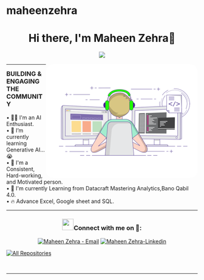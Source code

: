# maheenzehra

<!-- animation start  -->
  <div align="center">
    <h1> Hi there, I'm Maheen Zehra👋</h1>
  </div>
<p align="center">
<a href="https://github.com/muaazasif"><img src="https://readme-typing-svg.herokuapp.com/?lines=Data+Analysis;+Power+BI+Developer&font=Roboto&size=26&duration=3500&pause=500&center=true&width=500&height=50&color=eab676"></a>

<!-- animation end  -->
			
<img align="right" alt="Coding" width="400" style="border-radius:20px;"
	src="https://raw.githubusercontent.com/devSouvik/devSouvik/master/gif3.gif"/>
<hr>
<h3 style="margin-top: 4px;">BUILDING & ENGAGING THE COMMUNITY</h3>
• 💪🏻 I'm an AI Enthusiast.<br>
• 🌱 I’m currently learning Generative AI... 😭<br> 
• 🚀 I'm a Consistent, Hard-working, and Motivated person.<br> 
• 📗 I'm currently Learning from Datacraft Mastering Analytics,Bano Qabil 4.0.<br>
• 🔥 Advance Excel, Google sheet and SQL.<br>

<hr>

<h3 align="center" > <img src="https://media.giphy.com/media/iY8CRBdQXODJSCERIr/giphy.gif" width="30" height="30" style="margin-center: 10px;">Connect with me on 🤝: </h3>

<p align="center">

 <div align="center"  class="icons-social" style="margin-center: 10px;">
<div>   
    <a href="mailto:maheenzehra816@gmail.com" target="_blank"><img src="https://img.shields.io/badge/-Email-0D1117?style=for-the-badge&logo=protonmail&logoColor=F0DB4F" alt="Maheen Zehra - Email"></a>
    <a href="https://www.linkedin.com/in/maheen-zehra-4aa791287?utm_source=share&utm_campaign=share_via&utm_content=profile&utm_medium=android_app/" target="_blank"><img src="https://img.shields.io/badge/Linkedin-0D1117?style=for-the-badge&logo=linkedin&logoColor=F0DB4F" alt="Maheen Zehra-Linkedin"></a><br>
    
</div>

</p>



<p align="left">
  <a href="https://github.com/maheenzehra11?tab=repositories" target="_blank"><img alt="All Repositories" title="All Repositories" src="https://img.shields.io/badge/-All%20Repos-2962FF?style=for-the-badge&logo=koding&logoColor=white"/></a>
</p>

<br/>
<hr/>
<br/>
